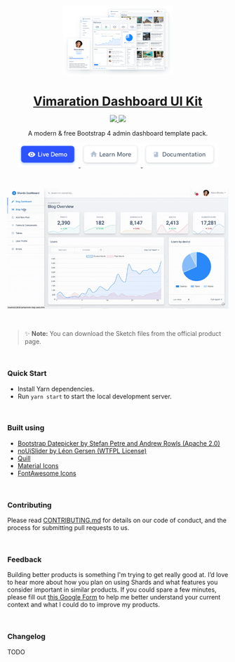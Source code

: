 <p align="center">
<a href="https://designrevision.com/downloads/shards-dashboard-lite/">
<img src="assets/preview.png" width="250" />
</a>
</p>

<h1 align="center" style="border-bottom: none !important; margin-bottom: 5px !important;"><a href="https://designrevision.com/downloads/shards-dashboard-lite/">Vimaration Dashboard UI Kit</a></h1>
<p align="center">
  <a href="#">
    <img src="https://img.shields.io/badge/License-MIT-brightgreen.svg" />
  </a>
  <a href="https://twitter.com/designrevision">
    <img src="https://img.shields.io/twitter/follow/DesignRevision.svg?style=social&label=Follow" />
  </a>
</p>
<p align="center">
A modern & free Bootstrap 4 admin dashboard template pack.
</p>

<p align="center">
  <a href="https://designrevision.com/demo/shards-dashboard-lite">
    <img height="55px" src="assets/btn-live-preview.png" />
  </a>
  <a href="https://designrevision.com/downloads/shards-dashboard-lite/">
    <img height="55px" src="assets/btn-learn-more.png" />
  </a>
  <a href="https://designrevision.com/docs/shards-dashboard-lite/">
    <img height="55px" src="assets/btn-documentation.png" />
  </a>
</p>

<br />

<p align="center">
<a href="https://designrevision.com/downloads/shards-dashboard-lite/">
<img src="assets/demo-preview.gif" width="650" />
</a>
</p>

<br />

> ✨ **Note:** You can download the Sketch files from the official product page.

<br />

### Quick Start

* Install Yarn dependencies.
* Run `yarn start` to start the local development server.

<br />

### Built using

* [Bootstrap Datepicker by Stefan Petre and Andrew Rowls (Apache 2.0)](https://github.com/uxsolutions/bootstrap-datepicker)
* [noUiSlider by Léon Gersen (WTFPL License)](https://refreshless.com/nouislider/download/)
* [Quill](https://quilljs.com/)
* [Material Icons](http://material.io/icons)
* [FontAwesome Icons](http://fontawesome.io)

<br />

### Contributing

Please read [CONTRIBUTING.md](https://gist.github.com/PurpleBooth/b24679402957c63ec426) for details on our code of conduct, and the process for submitting pull requests to us.

<br />

### Feedback
Building better products is something I'm trying to get really good at. I’d love to hear more about how you plan on using Shards and what features you consider important in similar products. If you could spare a few minutes, please fill out [this Google Form](https://docs.google.com/forms/u/0/d/1B7_o8GLBNsTf_D99yzgY1SYCHbreHqWSCFBX9xLZmkw/edit?usp=forms_home&ths=true) to help me better understand your current context and what I could do to improve my products.

<br />

### Changelog

TODO